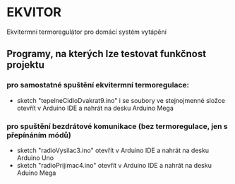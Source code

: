 # EKVITOR
Ekvitermní termoregulátor pro domácí systém vytápění
## Programy, na kterých lze testovat funkčnost projektu
### pro samostatné spuštění ekvitermní termoregulace:
- sketch "tepelneCidloDvakrat9.ino" i se soubory ve stejnojmenné složce otevřít v Arduino IDE a nahrát na desku Arduino Mega
### pro spuštění bezdrátové komunikace (bez termoregulace, jen s přepínáním módů)
- sketch "radioVysilac3.ino" otevřít v Arduino IDE a nahrát na desku Arduino Uno
- sketch "radioPrijimac4.ino" otevřít v Arduino IDE a nahrát na desku Aduino Mega
